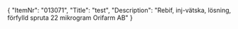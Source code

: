{
  "ItemNr": "013071",
  "Title": "test",
  "Description": "Rebif, inj-vätska, lösning, förfylld spruta 22 mikrogram Orifarm AB"
}